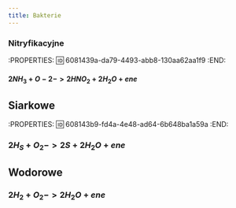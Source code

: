 ```yaml
---
title: Bakterie
---
```


### Nitryfikacyjne
:PROPERTIES:
:id: 6081439a-da79-4493-abb8-130aa62aa1f9
:END:
#### $2NH_3 + O-2 -> 2HNO_2 + 2H_2O + ene$
## Siarkowe
:PROPERTIES:
:id: 608143b9-fd4a-4e48-ad64-6b648ba1a59a
:END:
### $2 H_S + O_2 -> 2S + 2H_2O + ene$
## Wodorowe
### $2H_2 + O_2 -> 2H_2O + ene$
###
